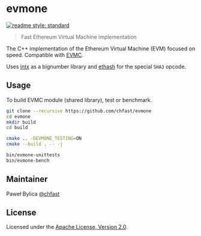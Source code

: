 # evmone

[![readme style: standard][readme style standard badge]][standard readme]

> Fast Ethereum Virtual Machine implementation

The C++ implementation of the Ethereum Virtual Machine (EVM) focused on speed.
Compatible with [EVMC].

Uses [intx] as a bignumber library and [ethash] for the special `SHA3` opcode.

## Usage

To build EVMC module (shared library), test or benchmark.

```bash
git clone --recursive https://github.com/chfast/evmone
cd evmone
mkdir build
cd build

cmake .. -DEVMONE_TESTING=ON
cmake --build . -- -j

bin/evmone-unittests
bin/evmone-bench
```

## Maintainer

Paweł Bylica [@chfast]

## License

Licensed under the [Apache License, Version 2.0].


[@chfast]: https://github.com/chfast
[Apache License, Version 2.0]: LICENSE
[EVMC]: https://github.com/ethereum/evmc
[intx]: https://github.com/chfast/intx
[ethash]: https://github.com/chfast/ethash
[standard readme]: https://github.com/RichardLitt/standard-readme

[readme style standard badge]: https://img.shields.io/badge/readme%20style-standard-brightgreen.svg?style=flat-square

